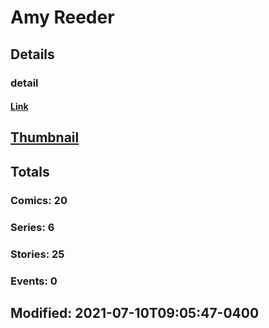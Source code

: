 # Amy  Reeder 
## Details
### detail
#### [Link](http://marvel.com/comics/creators/12994/amy_reeder?utm_campaign=apiRef&utm_source=225578a89fc76f3d20fbffda5d17a88d)
## [Thumbnail](http://i.annihil.us/u/prod/marvel/i/mg/b/40/image_not_available.jpg)
## Totals
### Comics: 20
### Series: 6
### Stories: 25
### Events: 0
## Modified: 2021-07-10T09:05:47-0400